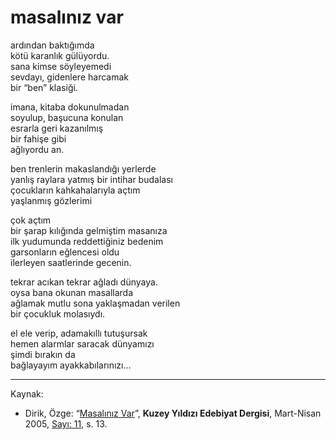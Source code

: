 # masalınız var  
  
ardından baktığımda  
kötü karanlık gülüyordu.  
sana kimse söyleyemedi  
sevdayı, gidenlere harcamak  
bir “ben” klasiği.  
  
imana, kitaba dokunulmadan  
soyulup, başucuna konulan  
esrarla geri kazanılmış  
bir fahişe gibi  
ağlıyordu an.  
  
ben trenlerin makaslandığı yerlerde  
yanlış raylara yatmış bir intihar budalası  
çocukların kahkahalarıyla açtım  
yaşlanmış gözlerimi  
  
çok açtım  
bir şarap kılığında gelmiştim masanıza  
ilk yudumunda reddettiğiniz bedenim  
garsonların eğlencesi oldu  
ilerleyen saatlerinde gecenin.  
  
tekrar acıkan tekrar ağladı dünyaya.  
oysa bana okunan masallarda  
ağlamak mutlu sona yaklaşmadan verilen  
bir çocukluk molasıydı.  
  
el ele verip, adamakıllı tutuşursak  
hemen alarmlar saracak dünyamızı  
şimdi bırakın da  
bağlayayım ayakkabılarınızı...

---
Kaynak:

- Dirik, Özge: “[Masalınız Var](https://kuzeyyildizi.com/dergi/11/masaliniz.var)”, **Kuzey Yıldızı Edebiyat Dergisi**, Mart-Nisan 2005, [Sayı: 11](https://kuzeyyildizi.com/sites/default/files/ky11.pdf), s. 13.
